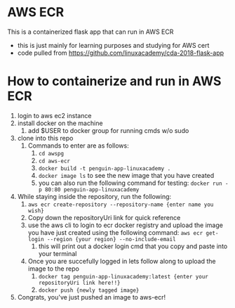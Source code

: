 # AWS ECR 

This is a containerized flask app that can run in AWS ECR
- this is just mainly for learning purposes and studying for AWS cert
- code pulled from https://github.com/linuxacademy/cda-2018-flask-app


# How to containerize and run in AWS ECR

1. login to aws ec2 instance
2. install docker on the machine
   1. add $USER to docker group for running cmds w/o sudo
3. clone into this repo
   1. Commands to enter are as follows:
      1. `cd awspg`
      2. `cd aws-ecr`
      3. `docker build -t penguin-app-linuxacademy .`
      4. `docker image ls` to see the new image that you have created
      5. you can also run the following command for testing: `docker run -p 80:80 penguin-app-linuxacademy`  
4. While staying inside the repository, run the following:
   1. `aws ecr create-repository --repository-name {enter name you wish}`
   2. Copy down the repositoryUri link for quick reference
   3. use the aws cli to login to ecr docker registry and upload the image you have just created using the following command: `aws ecr get-login --region {your region} --no-include-email`
      1. this will print out a docker login cmd that you copy and paste into your terminal
   4. Once you are succefully logged in lets follow along to upload the image to the repo
      1. `docker tag penguin-app-linuxacademy:latest {enter your repositoryUri link here!!}`
      2. `docker push {newly tagged image}`
5. Congrats, you've just pushed an image to aws-ecr!